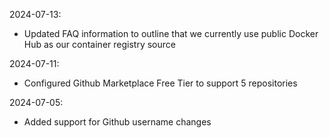 2024-07-13:
- Updated FAQ information to outline that we currently use public Docker Hub as our container registry source

2024-07-11:
- Configured Github Marketplace Free Tier to support 5 repositories

2024-07-05:
- Added support for Github username changes